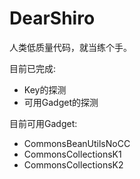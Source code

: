 # DearShiro

人类低质量代码，就当练个手。

目前已完成:
- Key的探测
- 可用Gadget的探测


目前可用Gadget:
- CommonsBeanUtilsNoCC
- CommonsCollectionsK1
- CommonsCollectionsK2
